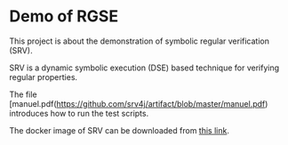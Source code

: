 # Demo of RGSE

This project is about the demonstration of symbolic regular verification (SRV).

SRV is a dynamic symbolic execution (DSE) based technique for verifying regular properties.

The file [manuel.pdf(https://github.com/srv4j/artifact/blob/master/manuel.pdf) introduces how to run the test scripts.

The docker image of SRV can be downloaded from [this link](https://1drv.ms/u/s!Amd07GCbYt_zbxJyuQMi46pJqfo).


